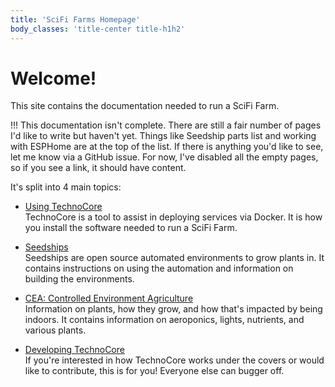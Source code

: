 ```yaml
---
title: 'SciFi Farms Homepage'
body_classes: 'title-center title-h1h2'
---
```


# Welcome!
This site contains the documentation needed to run a SciFi Farm. 

!!! This documentation isn't complete. There are still a fair number of pages I'd like to write but haven't yet. Things like Seedship parts list and working with ESPHome are at the top of the list. If there is anything you'd like to see, let me know via a GitHub issue. For now, I've disabled all the empty pages, so if you see a link, it should have content.

It's split into 4 main topics:

* [Using TechnoCore](../technocore)   
    TechnoCore is a tool to assist in deploying services via Docker. It is how you install the software needed to run a SciFi Farm.   
    
* [Seedships](../seedships)  
    Seedships are open source automated environments to grow plants in. It contains instructions on using the automation and information on building the environments.   
    
* [CEA: Controlled Environment Agriculture](../cea)  
    Information on plants, how they grow, and how that's impacted by being indoors. It contains information on aeroponics, lights, nutrients, and various plants.  
    
* [Developing TechnoCore](../dev)  
    If you're interested in how TechnoCore works under the covers or would like to contribute, this is for you! Everyone else can bugger off. 

